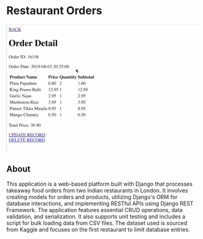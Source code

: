 # Restaurant Orders

<img src="restaurantOrders.png" width="500">

## About

This application is a web-based platform built with Django that processes takeaway food orders from two Indian restaurants in London. It involves creating models for orders and products, utilizing Django's ORM for database interactions, and implementing RESTful APIs using Django REST Framework. The application features essential CRUD operations, data validation, and serialization. It also supports unit testing and includes a script for bulk loading data from CSV files. The dataset used is sourced from Kaggle and focuses on the first restaurant to limit database entries.
